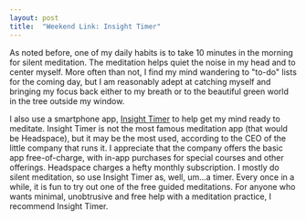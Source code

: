 ```yaml
---
layout: post
title:  "Weekend Link: Insight Timer"
---
```

As noted before, one of my daily habits is to take 10 minutes in the morning for silent meditation. The meditation helps quiet the noise in my head and to center myself. More often than not, I find my mind wandering to "to-do" lists for the coming day, but I am reasonably adept at catching myself and bringing my focus back either to my breath or to the beautiful green world in the tree outside my window.

I also use a smartphone app, [Insight Timer](https://insighttimer.com/) to help get my mind ready to meditate. Insight Timer is not the most famous meditation app (that would be Headspace), but it may be the most used, according to the CEO of the little company that runs it. I appreciate that the company offers the basic app free-of-charge, with in-app purchases for special courses and other offerings. Headspace charges a hefty monthly subscription. I mostly do silent meditation, so use Insight Timer as, well, um...a timer. Every once in a while, it is fun to try out one of the free guided meditations. For anyone who wants minimal, unobtrusive and free help with a meditation practice, I recommend Insight Timer.
